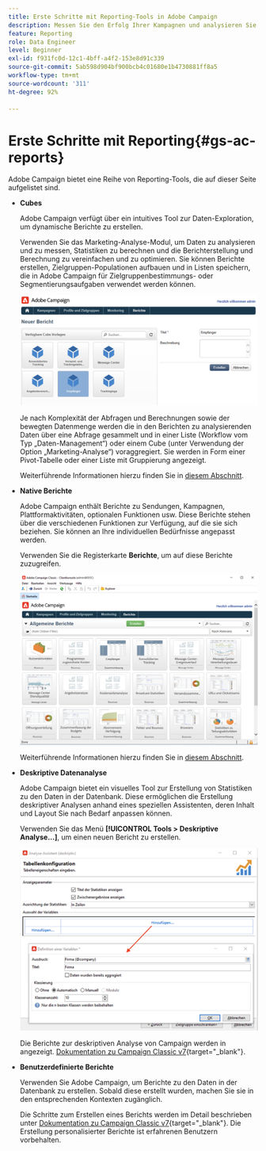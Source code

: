 ```yaml
---
title: Erste Schritte mit Reporting-Tools in Adobe Campaign
description: Messen Sie den Erfolg Ihrer Kampagnen und analysieren Sie das Benutzerverhalten
feature: Reporting
role: Data Engineer
level: Beginner
exl-id: f931fc0d-12c1-4bff-a4f2-153e8d91c339
source-git-commit: 5ab598d904bf900bcb4c01680e1b4730881ff8a5
workflow-type: tm+mt
source-wordcount: '311'
ht-degree: 92%

---
```


# Erste Schritte mit Reporting{#gs-ac-reports}

Adobe Campaign bietet eine Reihe von Reporting-Tools, die auf dieser Seite aufgelistet sind.

* **Cubes**

  Adobe Campaign verfügt über ein intuitives Tool zur Daten-Exploration, um dynamische Berichte zu erstellen.

  Verwenden Sie das Marketing-Analyse-Modul, um Daten zu analysieren und zu messen, Statistiken zu berechnen und die Berichterstellung und Berechnung zu vereinfachen und zu optimieren. Sie können Berichte erstellen, Zielgruppen-Populationen aufbauen und in Listen speichern, die in Adobe Campaign für Zielgruppenbestimmungs- oder Segmentierungsaufgaben verwendet werden können.

  ![](assets/create-a-report.png)

  Je nach Komplexität der Abfragen und Berechnungen sowie der bewegten Datenmenge werden die in den Berichten zu analysierenden Daten über eine Abfrage gesammelt und in einer Liste (Workflow vom Typ „Daten-Management“) oder einem Cube (unter Verwendung der Option „Marketing-Analyse“) voraggregiert. Sie werden in Form einer Pivot-Tabelle oder einer Liste mit Gruppierung angezeigt.

  Weiterführende Informationen hierzu finden Sie in [diesem Abschnitt](gs-cubes.md).

* **Native Berichte**

  Adobe Campaign enthält Berichte zu Sendungen, Kampagnen, Plattformaktivitäten, optionalen Funktionen usw. Diese Berichte stehen über die verschiedenen Funktionen zur Verfügung, auf die sie sich beziehen. Sie können an Ihre individuellen Bedürfnisse angepasst werden.

  Verwenden Sie die Registerkarte **Berichte**, um auf diese Berichte zuzugreifen.

  ![](assets/built-in-reports.png)

  Weiterführende Informationen hierzu finden Sie in [diesem Abschnitt](built-in-reports.md).

* **Deskriptive Datenanalyse**

  Adobe Campaign bietet ein visuelles Tool zur Erstellung von Statistiken zu den Daten in der Datenbank. Diese ermöglichen die Erstellung deskriptiver Analysen anhand eines speziellen Assistenten, deren Inhalt und Layout Sie nach Bedarf anpassen können.

  Verwenden Sie das Menü **[!UICONTROL Tools > Deskriptive Analyse...]**, um einen neuen Bericht zu erstellen.

  ![](assets/desc-analysis-report.png)

  Die Berichte zur deskriptiven Analyse von Campaign werden in angezeigt. [Dokumentation zu Campaign Classic v7](https://experienceleague.adobe.com/docs/campaign-classic/using/reporting/analyzing-populations/about-descriptive-analysis.html?lang=de){target="_blank"}.

* **Benutzerdefinierte Berichte**

  Verwenden Sie Adobe Campaign, um Berichte zu den Daten in der Datenbank zu erstellen. Sobald diese erstellt wurden, machen Sie sie in den entsprechenden Kontexten zugänglich.

  Die Schritte zum Erstellen eines Berichts werden im Detail beschrieben unter [Dokumentation zu Campaign Classic v7](https://experienceleague.adobe.com/docs/campaign-classic/using/reporting/creating-new-reports/about-reports-creation-in-campaign.html?lang=de){target="_blank"}. Die Erstellung personalisierter Berichte ist erfahrenen Benutzern vorbehalten.
